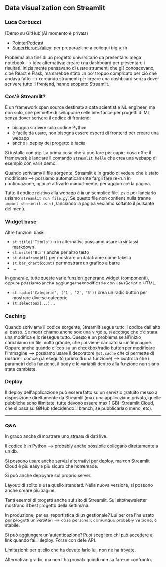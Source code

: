 ## Data visualization con Streamlit
### Luca Corbucci

[Demo su GitHub](Al momento è privata)

- PointerPodcast
- [SuperHeroesValley](https://www.superheroesvalley.fun/): per preparazione a
  colloqui big tech

Problema alla fine di un progetto universitario da presentare: mega notebook -->
idea alternativa: creare una dashboard per presentare i risultati. Inizialmente
pensavano di usare strumenti che già conoscevano, cioè React e Flask, ma sarebbe
stato un po' troppo complicato per ciò che andava fatto --> cercando strumenti
per creare una dashboard senza dover scrivere tutto il frontend, hanno scoperto
Streamlit. 

### Cos'è Streamlit?
È un framework open source destinato a data scientist e ML engineer, ma non
solo, che permette di sviluppare delle interfacce per progetti di ML senza dover
scrivere il codice di frontend:
- bisogna scrivere solo codice Python
- è facile da usare, non bisogna essere esperti di frontend per creare una
  webapp 
- anche il deploy del progetto è facile

Si installa con `pip`. La prima cosa che si può fare per capire cosa offre il
framework è lanciare il comando `streamlit hello` che crea una webapp di esempio
con varie demo. 

Quando scriviamo il file sorgente, Streamlit è in grado di vedere che è stato
modificato --> possiamo automaticamente fargli fare re-run in continuazione,
oppure attivarlo manualmente, per aggiornare la pagina. 

Tutto il codice relativo alla webapp è in un semplice file `.py` e per lanciarlo
usiamo `streamlit run file.py`. Se questo file non contiene nulla tranne `import
streamlit as st`, lanciando la pagina vediamo soltanto il pulsante del menù. 

### Widget base
Altre funzioni base: 
- `st.title('Titolo')` o in alternativa possiamo usare la sintassi markdown
- `st.write('Bla')` anche per altro testo
- `st.dataframe(df)` per mostrare un dataframe come tabella
- `st.bar_chart(count)` per mostrare un grafico a barre
- ...

In generale, tutte queste varie funzioni generano widget (componenti), oppure
possiamo anche aggiungerne/modificarle con JavaScript o HTML.

- `st.radio('Categorie', ('1', '2', '3'))` crea un radio button per mostrare
  diverse categorie
- `st.selectbox(...)` ...

### Caching
Quando scriviamo il codice sorgente, Streamlit segue tutto il codice dall'alto
al basso. Se modifichiamo anche solo una virgola, si accorge che c'è stata una
modifica e lo riesegue tutto. Questo è un problema se all'inizio carichiamo un
file molto grande, che poi viene caricato su un'immagine. Oppure anche quando
clicco su un checkbox/radio button per modificare l'immagine --> possiamo usare
il decoratore `@st.cache` che ci permette di riusare il codice già eseguito
(prima di una funzione) --> controlla che i parametri della funzione, il body e
le variabili dentro alla funzione non siano state cambiate.

### Deploy
Il deploy dell'applicazione può essere fatto su un servizio gratuito messo a
disposizione direttamente da Streamlit (max una applicazione privata, quelle
pubbliche sono illimitate, tutte devono essere max 1 GB): Streamlit Cloud, che
si basa su GitHub (decidendo il branch, se pubblicarla o meno, etc).

--- 

### Q&A
In grado anche di mostrare uno stream di dati live. 

Il codice è in Python --> probably anche possibile collegarlo direttamente a un
db. 

Si possono usare anche servizi alternativi per deploy, ma con Streamlit Cloud è
più easy e più sicuro che homemade.

Si può anche deployare sul proprio server.

Layout: di solito si usa quello standard. Nella nuova versione, si possono anche
creare più pagine.

Tanti esempi di progetti anche sul sito di Streamlit. Sul sito/newsletter
mostrano il best progetto della settimana.

In produzione, per es. reportistica di un gestionale? Lui per ora l'ha usato per
progetti universitari --> cose personali, comunque probably va bene, è stabile. 

Si può aggiungere un'autenticazione? Puoi scegliere chi può accedere al link
quando fai il deploy. Forse con delle API.

Limitazioni: per quello che ha dovuto farlo lui, non ne ha trovate.

Alternativa: gradio, ma non l'ha provato quindi non sa fare un confronto. 